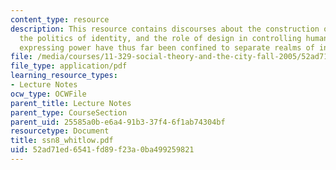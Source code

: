 ```yaml
---
content_type: resource
description: This resource contains discourses about the construction of identity,
  the politics of identity, and the role of design in controlling human behavior and
  expressing power have thus far been confined to separate realms of inquiry.
file: /media/courses/11-329-social-theory-and-the-city-fall-2005/52ad71ed6541fd89f23a0ba499259821_ssn8_whitlow.pdf
file_type: application/pdf
learning_resource_types:
- Lecture Notes
ocw_type: OCWFile
parent_title: Lecture Notes
parent_type: CourseSection
parent_uid: 25585a0b-e6a4-91b3-37f4-6f1ab74304bf
resourcetype: Document
title: ssn8_whitlow.pdf
uid: 52ad71ed-6541-fd89-f23a-0ba499259821
---
```

